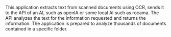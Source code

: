 This application extracts text from scanned documents using OCR, sends it to the API of an AI, such as openIA or some local AI such as rocama. The API analyzes the text for the information requested and returns the information.  The application is prepared to analyze thousands of documents contained in a specific folder.
